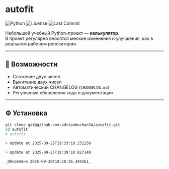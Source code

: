 # autofit
![Python](https://img.shields.io/badge/python-3.10+-blue.svg)
![License](https://img.shields.io/badge/license-MIT-green.svg)
![Last Commit](https://img.shields.io/github/last-commit/juanmacariomendez-collab/ActiveWhoop)

Небольшой учебный Python-проект — **калькулятор**.  
В проект регулярно вносятся мелкие изменения и улучшения, как в реальном рабочем репозитории.

---

## 🚀 Возможности
- Сложение двух чисел  
- Вычитание двух чисел  
- Автоматический CHANGELOG (`CHANGELOG.md`)  
- Регулярные обновления кода и документации  

---

## ⚙️ Установка
```bash
git clone git@github.com:adrianbuchan34/autofit.git
cd autofit
# autofit

> Update at 2025-09-25T19:33:19.252258

> Update at 2025-09-25T19:39:18.827148

_Обновлено 2025-09-26T18:20:36.344261_
